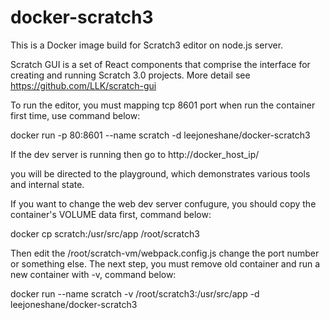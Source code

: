# docker-scratch3

This is a Docker image build for Scratch3 editor on node.js server.

Scratch GUI is a set of React components that comprise the interface for creating and running Scratch 3.0 projects. More detail see https://github.com/LLK/scratch-gui

To run the editor, you must mapping tcp 8601 port when run the container first time, use command below:

docker run -p 80:8601 --name scratch -d leejoneshane/docker-scratch3

If the dev server is running then go to http://docker_host_ip/

you will be directed to the playground, which demonstrates various tools and internal state.

If you want to change the web dev server confugure, you should copy the container's VOLUME data first, command below:

docker cp scratch:/usr/src/app /root/scratch3

Then edit the /root/scratch-vm/webpack.config.js change the port number or something else.
The next step, you must remove old container and run a new container with -v, command below:

docker run --name scratch -v /root/scratch3:/usr/src/app -d leejoneshane/docker-scratch3
